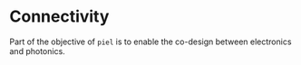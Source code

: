 # Connectivity

Part of the objective of `piel` is to enable the co-design between electronics and photonics.

